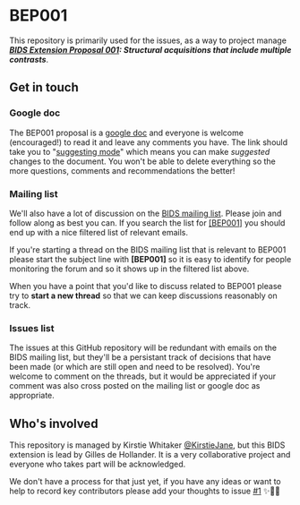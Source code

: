 # BEP001

This repository is primarily used for the issues, as a way to project manage ***[BIDS Extension Proposal 001](https://docs.google.com/document/d/1QwfHyBzOyFWOLO4u_kkojLpUhW0-4_M7Ubafu9Gf4Gg/edit#heading=h.6e5avk8akeqj): Structural acquisitions that include multiple contrasts***.

## Get in touch

### Google doc

The BEP001 proposal is a [google doc](https://docs.google.com/document/d/1QwfHyBzOyFWOLO4u_kkojLpUhW0-4_M7Ubafu9Gf4Gg/edit#heading=h.6e5avk8akeqj) and everyone is welcome (encouraged!) to read it and leave any comments you have. The link should take you to "[suggesting mode](https://support.google.com/docs/answer/6033474?co=GENIE.Platform%3DDesktop&hl=en)" which means you can make *suggested* changes to the document. You won't be able to delete everything so the more questions, comments and recommendations the better!

### Mailing list

We'll also have a lot of discussion on the [BIDS mailing list](https://groups.google.com/forum/#!forum/bids-discussion). Please join and follow along as best you can. If you search the list for [[BEP001]](https://groups.google.com/forum/#!searchin/bids-discussion/%5BBEP001%5D%7Csort:date) you should end up with a nice filtered list of relevant emails.

If you're starting a thread on the BIDS mailing list that is relevant to BEP001 please start the subject line with **[BEP001]** so it is easy to identify for people monitoring the forum and so it shows up in the filtered list above.

When you have a point that you'd like to discuss related to BEP001 please try to **start a new thread** so that we can keep discussions reasonably on track.

### Issues list

The issues at this GitHub repository will be redundant with emails on the BIDS mailing list, but they'll be a persistant track of decisions that have been made (or which are still open and need to be resolved). You're welcome to comment on the threads, but it would be appreciated if your comment was also cross posted on the mailing list or google doc as appropriate.

## Who's involved

This repository is managed by Kirstie Whitaker [@KirstieJane](https://github.com/KirstieJane), but this BIDS extension is lead by Gilles de Hollander. It is a very collaborative project and everyone who takes part will be acknowledged.

We don't have a process for that just yet, if you have any ideas or want to help to record key contributors please add your thoughts to issue [#1](https://github.com/INCF/BEP001/issues/1) :sparkles::space_invader::cake:
